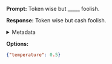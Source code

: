 **Prompt:**
Token wise but _____ foolish.

**Response:**
Token wise but cash foolish.

<details><summary>Metadata</summary>

- Duration: 726 ms
- Datetime: 2023-09-02T22:20:03.705932
- Model: gpt-3.5-turbo-0613

</details>

**Options:**
```json
{"temperature": 0.5}
```

